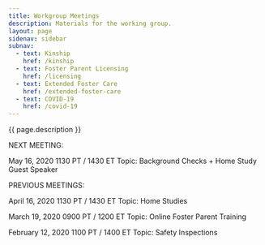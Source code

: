 ```yaml
---
title: Workgroup Meetings
description: Materials for the working group.
layout: page
sidenav: sidebar
subnav:
  - text: Kinship
    href: /kinship
  - text: Foster Parent Licensing
    href: /licensing
  - text: Extended Foster Care
    href: /extended-foster-care
  - text: COVID-19
    href: /covid-19
---
```


{{ page.description }}

NEXT MEETING: 

May 16, 2020
1130 PT / 1430 ET
Topic: Background Checks + Home Study Guest Speaker

PREVIOUS MEETINGS:

April 16, 2020
1130 PT / 1430 ET
Topic: Home Studies

March 19, 2020
0900 PT / 1200 ET
Topic: Online Foster Parent Training

February 12, 2020
1100 PT / 1400 ET
Topic: Safety Inspections
